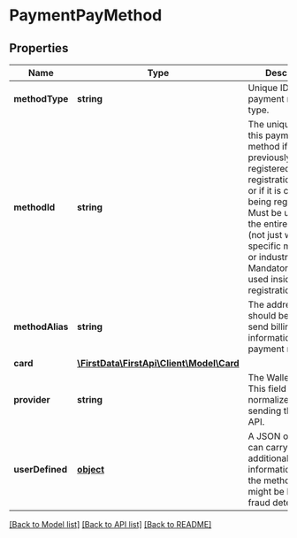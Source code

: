 # PaymentPayMethod

## Properties
Name | Type | Description | Notes
------------ | ------------- | ------------- | -------------
**methodType** | **string** | Unique ID for the payment method type. | 
**methodId** | **string** | The unique ID of this payment method if it was previously registered with a registration/method or if it is currently being registered. Must be unique for the entire system (not just within a specific merchant or industry). Mandatory if being used inside a registration/method. | [optional] 
**methodAlias** | **string** | The address that should be used to send billing information for this payment method. | [optional] 
**card** | [**\FirstData\FirstApi\Client\Model\Card**](Card.md) |  | 
**provider** | **string** | The Wallet provider. This field should be normalized before sending through the API. | [optional] 
**userDefined** | [**object**](.md) | A JSON object that can carry any additional information about the method that might be helpful for fraud detection. | [optional] 

[[Back to Model list]](../README.md#documentation-for-models) [[Back to API list]](../README.md#documentation-for-api-endpoints) [[Back to README]](../README.md)


